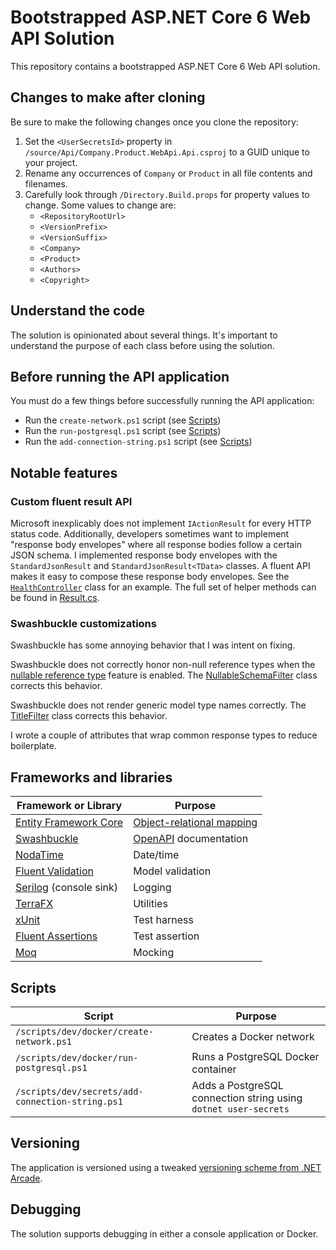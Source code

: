 # Bootstrapped ASP.NET Core 6 Web API Solution

This repository contains a bootstrapped ASP.NET Core 6 Web API solution.

## Changes to make after cloning

Be sure to make the following changes once you clone the repository:

1. Set the `<UserSecretsId>` property in `/source/Api/Company.Product.WebApi.Api.csproj` to a GUID unique to your project.
2. Rename any occurrences of `Company` or `Product` in all file contents and filenames.
3. Carefully look through `/Directory.Build.props` for property values to change. Some values to change are:
    - `<RepositoryRootUrl>`
    - `<VersionPrefix>`
    - `<VersionSuffix>`
    - `<Company>`
    - `<Product>`
    - `<Authors>`
    - `<Copyright>`

## Understand the code

The solution is opinionated about several things. It's important to understand the purpose of each class before using the solution.

## Before running the API application

You must do a few things before successfully running the API application:

- Run the `create-network.ps1` script (see [Scripts](#scripts))
- Run the `run-postgresql.ps1` script (see [Scripts](#scripts))
- Run the `add-connection-string.ps1` script (see [Scripts](#scripts))

## Notable features

### Custom fluent result API

Microsoft inexplicably does not implement `IActionResult` for every HTTP status code. Additionally, developers sometimes want to implement "response body envelopes" where all response bodies follow a certain JSON schema. I implemented response body envelopes with the `StandardJsonResult` and `StandardJsonResult<TData>` classes. A fluent API makes it easy to compose these response body envelopes. See the [`HealthController`](source/Api/Controllers/Health/HealthController.cs) class for an example. The full set of helper methods can be found in [Result.cs](source/Api/Results/Result.cs).

### Swashbuckle customizations

Swashbuckle has some annoying behavior that I was intent on fixing.

Swashbuckle does not correctly honor non-null reference types when the [nullable reference type](https://docs.microsoft.com/en-us/dotnet/csharp/nullable-references) feature is enabled. The [NullableSchemaFilter](source/Api/Swashbuckle/NullableSchemaFilter.cs) class corrects this behavior.

Swashbuckle does not render generic model type names correctly. The [TitleFilter](source/Api/Swashbuckle/TitleFilter.cs) class corrects this behavior.

I wrote a couple of attributes that wrap common response types to reduce boilerplate.

## Frameworks and libraries

| Framework or Library | Purpose |
| -------------------- | ------- |
| [Entity Framework Core](https://docs.microsoft.com/en-us/ef/core/) | [Object-relational mapping](https://en.wikipedia.org/wiki/Object%E2%80%93relational_mapping)
| [Swashbuckle](https://docs.microsoft.com/en-us/aspnet/core/tutorials/getting-started-with-swashbuckle?view=aspnetcore-6.0&tabs=visual-studio) | [OpenAPI](https://swagger.io/) documentation |
| [NodaTime](https://nodatime.org/) | Date/time |
| [Fluent Validation](https://fluentvalidation.net/) | Model validation |
| [Serilog](https://serilog.net/) (console sink) | Logging |
| [TerraFX](https://github.com/terrafx/terrafx) | Utilities |
| [xUnit](https://xunit.net/) | Test harness |
| [Fluent Assertions](https://fluentassertions.com/) | Test assertion |
| [Moq](https://github.com/moq/moq) | Mocking |

## Scripts

| Script | Purpose |
| ------ | ------- |
| `/scripts/dev/docker/create-network.ps1` | Creates a Docker network |
| `/scripts/dev/docker/run-postgresql.ps1` | Runs a PostgreSQL Docker container |
| `/scripts/dev/secrets/add-connection-string.ps1` | Adds a PostgreSQL connection string using `dotnet user-secrets` |

## Versioning

The application is versioned using a tweaked [versioning scheme from .NET Arcade](https://github.com/dotnet/arcade/blob/main/Documentation/CorePackages/Versioning.md).

## Debugging

The solution supports debugging in either a console application or Docker.

